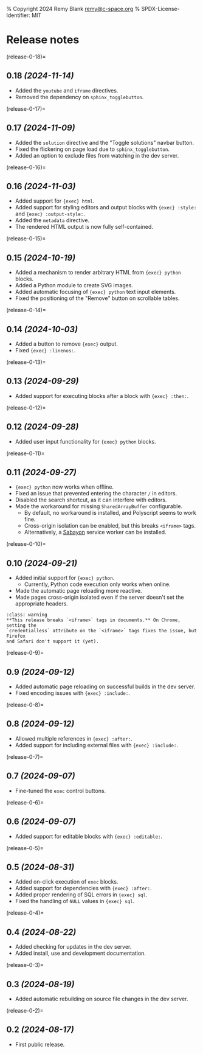 % Copyright 2024 Remy Blank <remy@c-space.org>
% SPDX-License-Identifier: MIT

# Release notes

(release-0-18)=
## 0.18 *(2024-11-14)*

- Added the `youtube` and `iframe` directives.
- Removed the dependency on `sphinx_togglebutton`.

(release-0-17)=
## 0.17 *(2024-11-09)*

- Added the `solution` directive and the "Toggle solutions" navbar button.
- Fixed the flickering on page load due to `sphinx_togglebutton`.
- Added an option to exclude files from watching in the dev server.

(release-0-16)=
## 0.16 *(2024-11-03)*

- Added support for `{exec} html`.
- Added support for styling editors and output blocks with `{exec} :style:` and
  `{exec} :output-style:`.
- Added the `metadata` directive.
- The rendered HTML output is now fully self-contained.

(release-0-15)=
## 0.15 *(2024-10-19)*

- Added a mechanism to render arbitrary HTML from `{exec} python` blocks.
- Added a Python module to create SVG images.
- Added automatic focusing of `{exec} python` text input elements.
- Fixed the positioning of the "Remove" button on scrollable tables.

(release-0-14)=
## 0.14 *(2024-10-03)*

- Added a button to remove `{exec}` output.
- Fixed `{exec} :linenos:`.

(release-0-13)=
## 0.13 *(2024-09-29)*

- Added support for executing blocks after a block with `{exec} :then:`.

(release-0-12)=
## 0.12 *(2024-09-28)*

- Added user input functionality for `{exec} python` blocks.

(release-0-11)=
## 0.11 *(2024-09-27)*

- `{exec} python` now works when offline.
- Fixed an issue that prevented entering the character `/` in editors.
- Disabled the search shortcut, as it can interfere with editors.
- Made the workaround for missing `SharedArrayBuffer` configurable.
  - By default, no workaround is installed, and Polyscript seems to work fine.
  - Cross-origin isolation can be enabled, but this breaks `<iframe>` tags.
  - Alternatively, a [Sabayon](https://github.com/WebReflection/sabayon) service
    worker can be installed.

(release-0-10)=
## 0.10 *(2024-09-21)*

- Added initial support for `{exec} python`.
  - Currently, Python code execution only works when online.
- Made the automatic page reloading more reactive.
- Made pages cross-origin isolated even if the server doesn't set the
  appropriate headers.

```{admonition} Warning
:class: warning
**This release breaks `<iframe>` tags in documents.** On Chrome, setting the
`credentialless` attribute on the `<iframe>` tags fixes the issue, but Firefox
and Safari don't support it (yet).
```

(release-0-9)=
## 0.9 *(2024-09-12)*

- Added automatic page reloading on successful builds in the dev server.
- Fixed encoding issues with `{exec} :include:`.

(release-0-8)=
## 0.8 *(2024-09-12)*

- Allowed multiple references in `{exec} :after:`.
- Added support for including external files with `{exec} :include:`.

(release-0-7)=
## 0.7 *(2024-09-07)*

- Fine-tuned the `exec` control buttons.

(release-0-6)=
## 0.6 *(2024-09-07)*

- Added support for editable blocks with `{exec} :editable:`.

(release-0-5)=
## 0.5 *(2024-08-31)*

- Added on-click execution of `exec` blocks.
- Added support for dependencies with `{exec} :after:`.
- Added proper rendering of SQL errors in `{exec} sql`.
- Fixed the handling of `NULL` values in `{exec} sql`.

(release-0-4)=
## 0.4 *(2024-08-22)*

- Added checking for updates in the dev server.
- Added install, use and development documentation.

(release-0-3)=
## 0.3 *(2024-08-19)*

- Added automatic rebuilding on source file changes in the dev server.

(release-0-2)=
## 0.2 *(2024-08-17)*

- First public release.
